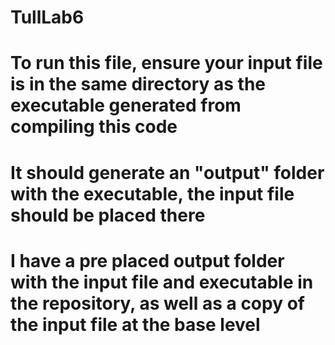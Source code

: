 # TullLab6
# To run this file, ensure your input file is in the same directory as the executable generated from compiling this code
# It should generate an "output" folder with the executable, the input file should be placed there
# I have a pre placed output folder with the input file and executable in the repository, as well as a copy of the input file at the base level
 

